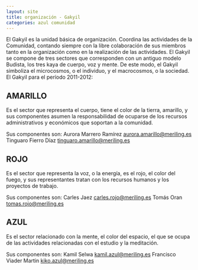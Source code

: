 ```yaml
---
layout: site
title: organización - Gakyil
categories: azul comunidad
---
```

El Gakyil es la unidad básica de organización.
Coordina las actividades de la Comunidad, contando siempre con la libre colaboración de sus miembros tanto en la organización como en la realización de las actividades.
El Gakyil se compone de tres sectores que corresponden con un antiguo modelo Budista, los tres kaya de cuerpo, voz y mente. De este modo, el Gakyil simboliza el microcosmos, o el individuo, y el macrocosmos, o la sociedad.
El Gakyil para el período 2011-2012:
 
AMARILLO
--------
Es el sector que representa el cuerpo, tiene el color de la tierra, amarillo, y sus componentes asumen la responsabilidad de ocuparse de los recursos administrativos y económicos que soportan a la comunidad.

Sus componentes son:
    Aurora Marrero Ramírez aurora.amarillo@meriling.es
    Tinguaro Fierro Díaz tinguaro.amarillo@meriling.es     
                             
ROJO
----                                   
Es el sector que representa la voz, o la energía, es el rojo, el color del fuego, y sus representantes tratan con los recursos humanos y los proyectos de trabajo. 
 
Sus componentes son:
    Carles Jaez carles.rojo@meriling.es
    Tomás Oran tomas.rojo@meriling.es
                      
AZUL
----
Es el sector relacionado con la mente, el color del espacio, el que se ocupa de las actividades relacionadas con el estudio y la meditación.
 
Sus componentes son:
    Kamil Selwa kamil.azul@meriling.es 
    Francisco Viader Martin kiko.azul@meriling.es 

                           

 
